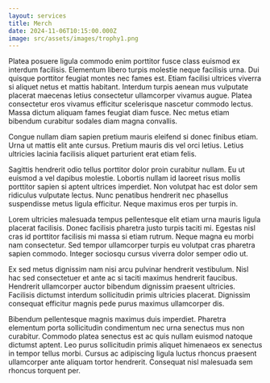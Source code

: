 ```yaml
---
layout: services
title: Merch
date: 2024-11-06T10:15:00.000Z
image: src/assets/images/trophy1.png
---
```

Platea posuere ligula commodo enim porttitor fusce class euismod ex interdum facilisis. Elementum libero turpis molestie neque facilisis urna. Dui quisque porttitor feugiat montes nec fames est. Etiam facilisi ultrices viverra si aliquet netus et mattis habitant. Interdum turpis aenean mus vulputate placerat maecenas letius consectetur ullamcorper vivamus augue. Platea consectetur eros vivamus efficitur scelerisque nascetur commodo lectus. Massa dictum aliquam fames feugiat diam fusce. Nec metus etiam bibendum curabitur sodales diam magna convallis.

Congue nullam diam sapien pretium mauris eleifend si donec finibus etiam. Urna ut mattis elit ante cursus. Pretium mauris dis vel orci letius. Letius ultricies lacinia facilisis aliquet parturient erat etiam felis.

Sagittis hendrerit odio tellus porttitor dolor proin curabitur nullam. Eu ut euismod a vel dapibus molestie. Lobortis nullam id laoreet risus mollis porttitor sapien si aptent ultrices imperdiet. Non volutpat hac est dolor sem ridiculus vulputate lectus. Nunc penatibus hendrerit nec phasellus suspendisse metus ligula efficitur. Neque maximus eros per turpis in.

Lorem ultricies malesuada tempus pellentesque elit etiam urna mauris ligula placerat facilisis. Donec facilisis pharetra justo turpis taciti mi. Egestas nisl cras id porttitor facilisis mi massa si etiam rutrum. Neque magna eu morbi nam consectetur. Sed tempor ullamcorper turpis eu volutpat cras pharetra sapien commodo. Integer sociosqu cursus viverra dolor semper odio ut.

Ex sed metus dignissim nam nisi arcu pulvinar hendrerit vestibulum. Nisl hac sed consectetuer et ante ac si taciti maximus hendrerit faucibus. Hendrerit ullamcorper auctor bibendum dignissim praesent ultricies. Facilisis dictumst interdum sollicitudin primis ultricies placerat. Dignissim consequat efficitur magnis pede purus maximus ullamcorper dis.

Bibendum pellentesque magnis maximus duis imperdiet. Pharetra elementum porta sollicitudin condimentum nec urna senectus mus non curabitur. Commodo platea senectus est ac quis nullam euismod natoque dictumst aptent. Leo purus sollicitudin primis aliquet himenaeos ex senectus in tempor tellus morbi. Cursus ac adipiscing ligula luctus rhoncus praesent ullamcorper ante aliquam tortor hendrerit. Consequat nisl malesuada sem rhoncus torquent per.

